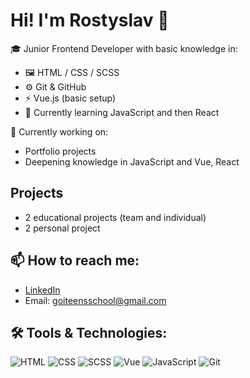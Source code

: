# Hi! I'm Rostyslav 👋

🎓 Junior Frontend Developer with basic knowledge in:
- 🖼️ HTML / CSS / SCSS
- ⚙️ Git & GitHub
- ⚡ Vue.js (basic setup)
- 📘 Currently learning JavaScript and then React

🔭 Currently working on:
- Portfolio projects
- Deepening knowledge in JavaScript and Vue, React

## Projects
- 2 educational projects (team and individual)
- 2 personal project

## 📫 How to reach me:
- [LinkedIn](https://www.linkedin.com/in/veazerr-dev-405559367/)
- Email: goiteensschool@gmail.com

## 🛠 Tools & Technologies:
![HTML](https://img.shields.io/badge/-HTML5-orange?logo=html5&logoColor=white)
![CSS](https://img.shields.io/badge/-CSS3-blue?logo=css3&logoColor=white)
![SCSS](https://img.shields.io/badge/-SCSS-purple?logo=sass&logoColor=white)
![Vue](https://img.shields.io/badge/-Vue.js-41B883?logo=vue.js&logoColor=white)
![JavaScript](https://img.shields.io/badge/-JavaScript-yellow?logo=javascript&logoColor=white)
![Git](https://img.shields.io/badge/-Git-F05032?logo=git&logoColor=white)